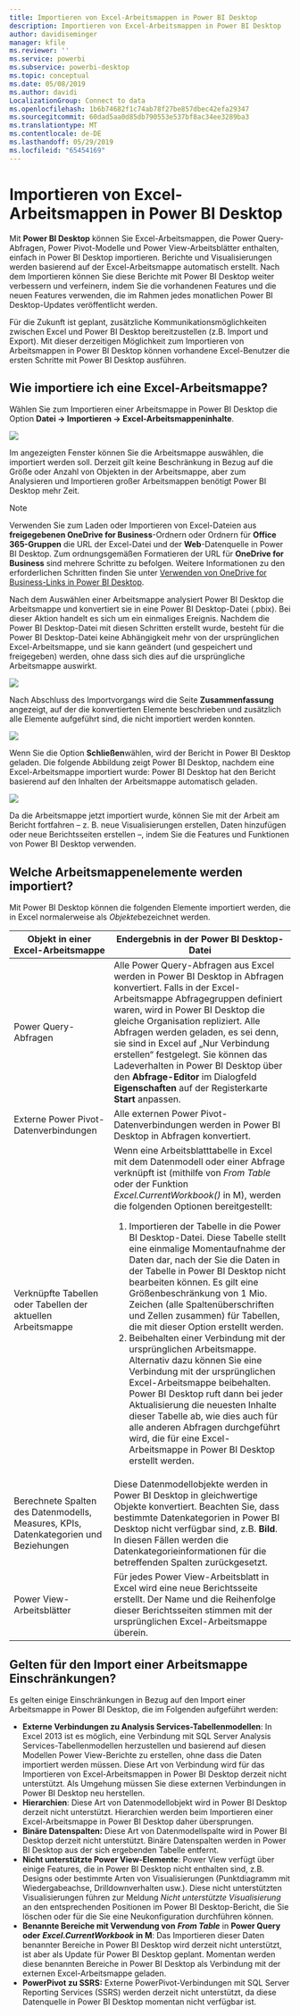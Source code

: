 ```yaml
---
title: Importieren von Excel-Arbeitsmappen in Power BI Desktop
description: Importieren von Excel-Arbeitsmappen in Power BI Desktop
author: davidiseminger
manager: kfile
ms.reviewer: ''
ms.service: powerbi
ms.subservice: powerbi-desktop
ms.topic: conceptual
ms.date: 05/08/2019
ms.author: davidi
LocalizationGroup: Connect to data
ms.openlocfilehash: 1b6b74682f1c74ab78f27be857dbec42efa29347
ms.sourcegitcommit: 60dad5aa0d85db790553e537bf8ac34ee3289ba3
ms.translationtype: MT
ms.contentlocale: de-DE
ms.lasthandoff: 05/29/2019
ms.locfileid: "65454169"
---
```

# <a name="import-excel-workbooks-into-power-bi-desktop"></a>Importieren von Excel-Arbeitsmappen in Power BI Desktop
Mit **Power BI Desktop** können Sie Excel-Arbeitsmappen, die Power Query-Abfragen, Power Pivot-Modelle und Power View-Arbeitsblätter enthalten, einfach in Power BI Desktop importieren. Berichte und Visualisierungen werden basierend auf der Excel-Arbeitsmappe automatisch erstellt. Nach dem Importieren können Sie diese Berichte mit Power BI Desktop weiter verbessern und verfeinern, indem Sie die vorhandenen Features und die neuen Features verwenden, die im Rahmen jedes monatlichen Power BI Desktop-Updates veröffentlicht werden.

Für die Zukunft ist geplant, zusätzliche Kommunikationsmöglichkeiten zwischen Excel und Power BI Desktop bereitzustellen (z.B. Import und Export). Mit dieser derzeitigen Möglichkeit zum Importieren von Arbeitsmappen in Power BI Desktop können vorhandene Excel-Benutzer die ersten Schritte mit Power BI Desktop ausführen.

## <a name="how-do-i-import-an-excel-workbook"></a>Wie importiere ich eine Excel-Arbeitsmappe?
Wählen Sie zum Importieren einer Arbeitsmappe in Power BI Desktop die Option **Datei -\> Importieren -\> Excel-Arbeitsmappeninhalte**.

![](media/desktop-import-excel-workbooks/importexceltopbi_1.png)

Im angezeigten Fenster können Sie die Arbeitsmappe auswählen, die importiert werden soll. Derzeit gilt keine Beschränkung in Bezug auf die Größe oder Anzahl von Objekten in der Arbeitsmappe, aber zum Analysieren und Importieren großer Arbeitsmappen benötigt Power BI Desktop mehr Zeit.

> [!NOTE]
> Verwenden Sie zum Laden oder Importieren von Excel-Dateien aus **freigegebenen OneDrive for Business**-Ordnern oder Ordnern für **Office 365-Gruppen** die URL der Excel-Datei und der **Web**-Datenquelle in Power BI Desktop. Zum ordnungsgemäßen Formatieren der URL für **OneDrive for Business** sind mehrere Schritte zu befolgen. Weitere Informationen zu den erforderlichen Schritten finden Sie unter [Verwenden von OneDrive for Business-Links in Power BI Desktop](desktop-use-onedrive-business-links.md).
> 
> 

Nach dem Auswählen einer Arbeitsmappe analysiert Power BI Desktop die Arbeitsmappe und konvertiert sie in eine Power BI Desktop-Datei (.pbix). Bei dieser Aktion handelt es sich um ein einmaliges Ereignis. Nachdem die Power BI Desktop-Datei mit diesen Schritten erstellt wurde, besteht für die Power BI Desktop-Datei keine Abhängigkeit mehr von der ursprünglichen Excel-Arbeitsmappe, und sie kann geändert (und gespeichert und freigegeben) werden, ohne dass sich dies auf die ursprüngliche Arbeitsmappe auswirkt.

![](media/desktop-import-excel-workbooks/importexceltopbi_2.png)

Nach Abschluss des Importvorgangs wird die Seite **Zusammenfassung** angezeigt, auf der die konvertierten Elemente beschrieben und zusätzlich alle Elemente aufgeführt sind, die nicht importiert werden konnten.

![](media/desktop-import-excel-workbooks/importexceltopbi_3.png)

Wenn Sie die Option **Schließen**wählen, wird der Bericht in Power BI Desktop geladen. Die folgende Abbildung zeigt Power BI Desktop, nachdem eine Excel-Arbeitsmappe importiert wurde: Power BI Desktop hat den Bericht basierend auf den Inhalten der Arbeitsmappe automatisch geladen.

![](media/desktop-import-excel-workbooks/importexceltopbi_4.png)

Da die Arbeitsmappe jetzt importiert wurde, können Sie mit der Arbeit am Bericht fortfahren – z. B. neue Visualisierungen erstellen, Daten hinzufügen oder neue Berichtsseiten erstellen –, indem Sie die Features und Funktionen von Power BI Desktop verwenden.

## <a name="which-workbook-elements-are-imported"></a>Welche Arbeitsmappenelemente werden importiert?
Mit Power BI Desktop können die folgenden Elemente importiert werden, die in Excel normalerweise als *Objekte*bezeichnet werden.

| Objekt in einer Excel-Arbeitsmappe | Endergebnis in der Power BI Desktop-Datei |
| --- | --- |
| Power Query-Abfragen |Alle Power Query-Abfragen aus Excel werden in Power BI Desktop in Abfragen konvertiert. Falls in der Excel-Arbeitsmappe Abfragegruppen definiert waren, wird in Power BI Desktop die gleiche Organisation repliziert. Alle Abfragen werden geladen, es sei denn, sie sind in Excel auf „Nur Verbindung erstellen“ festgelegt. Sie können das Ladeverhalten in Power BI Desktop über den **Abfrage-Editor** im Dialogfeld **Eigenschaften** auf der Registerkarte **Start** anpassen. |
| Externe Power Pivot-Datenverbindungen |Alle externen Power Pivot-Datenverbindungen werden in Power BI Desktop in Abfragen konvertiert. |
| Verknüpfte Tabellen oder Tabellen der aktuellen Arbeitsmappe |Wenn eine Arbeitsblatttabelle in Excel mit dem Datenmodell oder einer Abfrage verknüpft ist (mithilfe von *From Table* oder der Funktion *Excel.CurrentWorkbook()* in M), werden die folgenden Optionen bereitgestellt: <ol><li>Importieren der Tabelle in die Power BI Desktop-Datei. Diese Tabelle stellt eine einmalige Momentaufnahme der Daten dar, nach der Sie die Daten in der Tabelle in Power BI Desktop nicht bearbeiten können. Es gilt eine Größenbeschränkung von 1 Mio. Zeichen (alle Spaltenüberschriften und Zellen zusammen) für Tabellen, die mit dieser Option erstellt werden.</li><li>Beibehalten einer Verbindung mit der ursprünglichen Arbeitsmappe. Alternativ dazu können Sie eine Verbindung mit der ursprünglichen Excel-Arbeitsmappe beibehalten. Power BI Desktop ruft dann bei jeder Aktualisierung die neuesten Inhalte dieser Tabelle ab, wie dies auch für alle anderen Abfragen durchgeführt wird, die für eine Excel-Arbeitsmappe in Power BI Desktop erstellt werden.</li></ul> |
| Berechnete Spalten des Datenmodells, Measures, KPIs, Datenkategorien und Beziehungen |Diese Datenmodellobjekte werden in Power BI Desktop in gleichwertige Objekte konvertiert. Beachten Sie, dass bestimmte Datenkategorien in Power BI Desktop nicht verfügbar sind, z.B. **Bild**. In diesen Fällen werden die Datenkategorieinformationen für die betreffenden Spalten zurückgesetzt. |
| Power View-Arbeitsblätter |Für jedes Power View-Arbeitsblatt in Excel wird eine neue Berichtsseite erstellt. Der Name und die Reihenfolge dieser Berichtsseiten stimmen mit der ursprünglichen Excel-Arbeitsmappe überein. |

## <a name="are-there-any-limitations-to-importing-a-workbook"></a>Gelten für den Import einer Arbeitsmappe Einschränkungen?
Es gelten einige Einschränkungen in Bezug auf den Import einer Arbeitsmappe in Power BI Desktop, die im Folgenden aufgeführt werden:

* **Externe Verbindungen zu Analysis Services-Tabellenmodellen**: In Excel 2013 ist es möglich, eine Verbindung mit SQL Server Analysis Services-Tabellenmodellen herzustellen und basierend auf diesen Modellen Power View-Berichte zu erstellen, ohne dass die Daten importiert werden müssen. Diese Art von Verbindung wird für das Importieren von Excel-Arbeitsmappen in Power BI Desktop derzeit nicht unterstützt. Als Umgehung müssen Sie diese externen Verbindungen in Power BI Desktop neu herstellen.
* **Hierarchien**: Diese Art von Datenmodellobjekt wird in Power BI Desktop derzeit nicht unterstützt. Hierarchien werden beim Importieren einer Excel-Arbeitsmappe in Power BI Desktop daher übersprungen.
* **Binäre Datenspalten:** Diese Art von Datenmodellspalte wird in Power BI Desktop derzeit nicht unterstützt. Binäre Datenspalten werden in Power BI Desktop aus der sich ergebenden Tabelle entfernt.
* **Nicht unterstützte Power View-Elemente**: Power View verfügt über einige Features, die in Power BI Desktop nicht enthalten sind, z.B. Designs oder bestimmte Arten von Visualisierungen (Punktdiagramm mit Wiedergabeachse, Drilldownverhalten usw.). Diese nicht unterstützten Visualisierungen führen zur Meldung *Nicht unterstützte Visualisierung* an den entsprechenden Positionen im Power BI Desktop-Bericht, die Sie löschen oder für die Sie eine Neukonfiguration durchführen können.
* **Benannte Bereiche mit Verwendung von** ***From Table*** in **Power Query oder** ***Excel.CurrentWorkbook*** **in M**: Das Importieren dieser Daten benannter Bereiche in Power BI Desktop wird derzeit nicht unterstützt, ist aber als Update für Power BI Desktop geplant. Momentan werden diese benannten Bereiche in Power BI Desktop als Verbindung mit der externen Excel-Arbeitsmappe geladen.
* **PowerPivot zu SSRS:** Externe PowerPivot-Verbindungen mit SQL Server Reporting Services (SSRS) werden derzeit nicht unterstützt, da diese Datenquelle in Power BI Desktop momentan nicht verfügbar ist.

